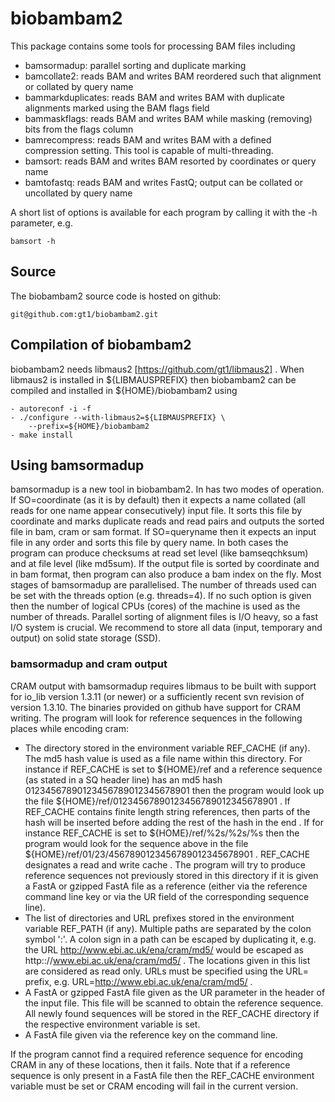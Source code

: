 biobambam2
==========

This package contains some tools for processing BAM files including

 - bamsormadup: parallel sorting and duplicate marking
 - bamcollate2: reads BAM and writes BAM reordered such that alignment
   or collated by query name
 - bammarkduplicates: reads BAM and writes BAM with duplicate alignments
   marked using the BAM flags field
 - bammaskflags: reads BAM and writes BAM while masking (removing)
   bits from the flags column
 - bamrecompress: reads BAM and writes BAM with a defined compression
   setting. This tool is capable of multi-threading.
 - bamsort: reads BAM and writes BAM resorted by coordinates or query
   name
 - bamtofastq: reads BAM and writes FastQ; output can be collated or
   uncollated by query name

A short list of options is available for each program by calling it
with the -h parameter, e.g.

	bamsort -h

Source
------

The biobambam2 source code is hosted on github:

	git@github.com:gt1/biobambam2.git

Compilation of biobambam2
-------------------------

biobambam2 needs libmaus2 [https://github.com/gt1/libmaus2] . When libmaus2
is installed in ${LIBMAUSPREFIX} then biobambam2 can be compiled and
installed in ${HOME}/biobambam2 using

	- autoreconf -i -f
	- ./configure --with-libmaus2=${LIBMAUSPREFIX} \
		--prefix=${HOME}/biobambam2
	- make install

Using bamsormadup
-----------------

bamsormadup is a new tool in biobambam2. In has two modes of operation. 
If SO=coordinate (as it is by default) then it expects a name collated (all reads for one name appear consecutively) input file.
It sorts this file by coordinate and marks duplicate reads and read pairs and outputs the sorted file in bam, cram or sam format.
If SO=queryname then it expects an input file in any order and sorts this file by query name.
In both cases the program can produce checksums at read set level (like bamseqchksum) and at file level (like md5sum). If the output file is
sorted by coordinate and in bam format, then program can also produce a bam index on the fly. Most stages of bamsormadup are parallelised. The number
of threads used can be set with the threads option (e.g. threads=4). If no such option is given then the number of logical CPUs (cores) of the machine is used
as the number of threads. Parallel sorting of alignment files is I/O heavy, so a fast I/O system is crucial. We recommend to store all data
(input, temporary and output) on solid state storage (SSD).

### bamsormadup and cram output

CRAM output with bamsormadup requires libmaus to be built with support for io_lib version 1.3.11 (or newer) or a sufficiently recent svn revision of version 1.3.10.
The binaries provided on github have support for CRAM writing. The program will look for reference sequences in the following places while encoding cram:

- The directory stored in the environment variable REF_CACHE (if any). The md5 hash value is used as a file name within this directory. For instance if REF_CACHE is
  set to ${HOME}/ref and a reference sequence (as stated in a SQ header line) has an md5 hash 01234567890123456789012345678901 then the program would look up the file
  ${HOME}/ref/01234567890123456789012345678901 . If REF_CACHE contains finite length string references, then parts of the hash will be inserted before adding
  the rest of the hash in the end . If for instance REF_CACHE is set to ${HOME}/ref/%2s/%2s/%s then the program would look for the sequence above in the file
  ${HOME}/ref/01/23/4567890123456789012345678901 . REF_CACHE designates a read and write cache . The program will try to produce reference sequences not previously 
  stored in this directory if it is given a FastA or gzipped FastA file as a reference (either via the reference command line key or via the UR field of the corresponding
  sequence line).
- The list of directories and URL prefixes stored in the environment variable REF_PATH (if any). Multiple paths are separated by the colon symbol ':'.
  A colon sign in a path can be escaped by duplicating it, e.g. the URL http://www.ebi.ac.uk/ena/cram/md5/ would be escaped as http:://www.ebi.ac.uk/ena/cram/md5/ .
  The locations given in this list are considered as read only. URLs must be specified using the URL= prefix, e.g. URL=http://www.ebi.ac.uk/ena/cram/md5/ .
- A FastA or gzipped FastA file given as the UR parameter in the header of the input file. This file will be scanned to obtain the reference sequence. All newly found
  sequences will be stored in the REF_CACHE directory if the respective environment variable is set.
- A FastA file given via the reference key on the command line.

If the program cannot find a required reference sequence for encoding CRAM in any of these locations, then it fails. Note that if a reference sequence is only present
in a FastA file then the REF_CACHE environment variable must be set or CRAM encoding will fail in the current version.

